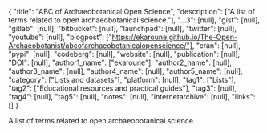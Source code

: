 {
  "title": "ABC of Archaeobotanical Open Science",
  "description": ["A list of terms related to open archaeobotanical science."],
  "...3": [null],
  "gist": [null],
  "gitlab": [null],
  "bitbucket": [null],
  "launchpad": [null],
  "twitter": [null],
  "youtube": [null],
  "blogpost": ["https://ekaroune.github.io/The-Open-Archaeobotanist/abcofarchaeobotanicalopenscience/"],
  "cran": [null],
  "pypi": [null],
  "codeberg": [null],
  "website": [null],
  "publication": [null],
  "DOI": [null],
  "author1_name": ["ekaroune"],
  "author2_name": [null],
  "author3_name": [null],
  "author4_name": [null],
  "author5_name": [null],
  "category": ["Lists and datasets"],
  "platform": [null],
  "tag1": ["Lists"],
  "tag2": ["Educational resources and practical guides"],
  "tag3": [null],
  "tag4": [null],
  "tag5": [null],
  "notes": [null],
  "internetarchive": [null],
  "links": []
}

<!-- Generated by csv2md.R – do not edit by hand -->

A list of terms related to open archaeobotanical science.